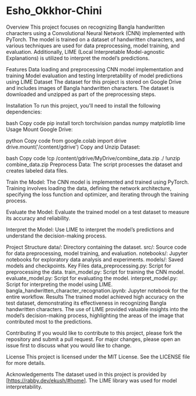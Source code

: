# Esho_Okkhor-Chini
Overview
This project focuses on recognizing Bangla handwritten characters using a Convolutional Neural Network (CNN) implemented with PyTorch. The model is trained on a dataset of handwritten characters, and various techniques are used for data preprocessing, model training, and evaluation. Additionally, LIME (Local Interpretable Model-agnostic Explanations) is utilized to interpret the model’s predictions.

Features
Data loading and preprocessing
CNN model implementation and training
Model evaluation and testing
Interpretability of model predictions using LIME
Dataset
The dataset for this project is stored on Google Drive and includes images of Bangla handwritten characters. The dataset is downloaded and unzipped as part of the preprocessing steps.

Installation
To run this project, you'll need to install the following dependencies:

bash
Copy code
pip install torch torchvision pandas numpy matplotlib lime
Usage
Mount Google Drive:

python
Copy code
from google.colab import drive
drive.mount('/content/gdrive')
Copy and Unzip Dataset:

bash
Copy code
!cp /content/gdrive/MyDrive/combine_data.zip ./
!unzip combine_data.zip
Preprocess Data:
The script processes the dataset and creates labeled data files.

Train the Model:
The CNN model is implemented and trained using PyTorch. Training involves loading the data, defining the network architecture, specifying the loss function and optimizer, and iterating through the training process.

Evaluate the Model:
Evaluate the trained model on a test dataset to measure its accuracy and reliability.

Interpret the Model:
Use LIME to interpret the model’s predictions and understand the decision-making process.

Project Structure
data/: Directory containing the dataset.
src/: Source code for data preprocessing, model training, and evaluation.
notebooks/: Jupyter notebooks for exploratory data analysis and experiments.
models/: Saved models and checkpoints.
Key Files
data_preprocessing.py: Script for preprocessing the data.
train_model.py: Script for training the CNN model.
evaluate_model.py: Script for evaluating the model.
interpret_model.py: Script for interpreting the model using LIME.
bangla_handwritten_character_recognation.ipynb: Jupyter notebook for the entire workflow.
Results
The trained model achieved high accuracy on the test dataset, demonstrating its effectiveness in recognizing Bangla handwritten characters. The use of LIME provided valuable insights into the model’s decision-making process, highlighting the areas of the image that contributed most to the predictions.

Contributing
If you would like to contribute to this project, please fork the repository and submit a pull request. For major changes, please open an issue first to discuss what you would like to change.

License
This project is licensed under the MIT License. See the LICENSE file for more details.

Acknowledgements
The dataset used in this project is provided by [https://rabby.dev/ekush/#home].
The LIME library was used for model interpretability.
